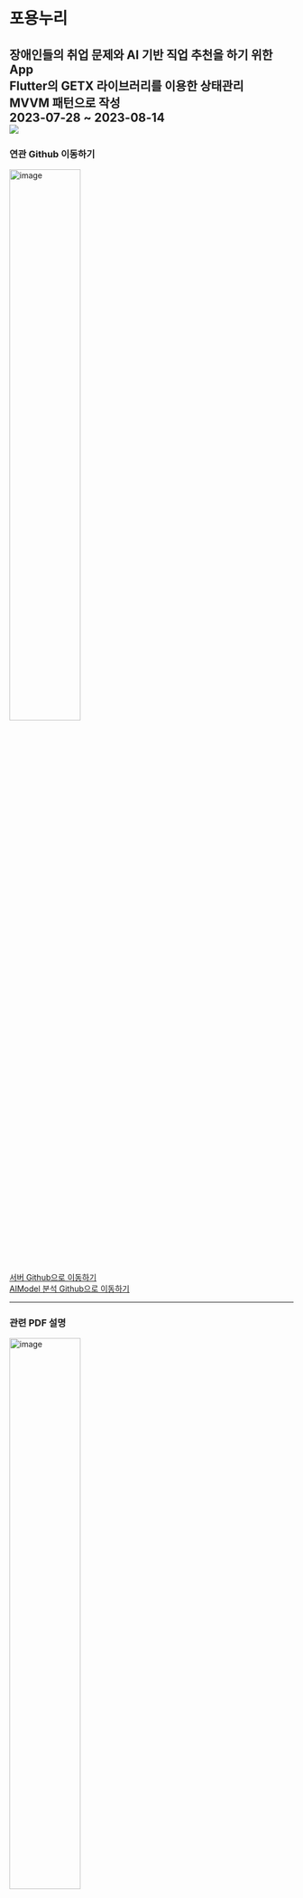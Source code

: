 # 포용누리
장애인들의 취업 문제와 AI 기반 직업 추천을 하기 위한 App          
Flutter의 GETX 라이브러리를 이용한 상태관리             
MVVM 패턴으로 작성               
2023-07-28 ~ 2023-08-14                      
<img src = https://github.com/Oh-Kang94/season3_team1_disabled_app/blob/main/App%20mockup.png> </img>
------
### 연관 Github 이동하기
<a href="https://github.com/Oh-Kang94/Season3_Main-Project_Disabled-Server">
  <img src="https://github.com/Oh-Kang94/season3_team1_disabled_app/blob/main/Swagger-UI.png" alt="image" ,height="50%", width="50%"><br/>             
  서버 Github으로 이동하기 
</a>         
<br/>        
<a href="https://github.com/Oh-Kang94/Season3_Main-Project_Disabled-Analyze">
AIModel 분석 Github으로 이동하기 </a>        

--------
### 관련 PDF 설명
<a href="https://docs.google.com/presentation/d/19dW8CeIwx2XBhR6jzVImYRIjAhB1qyhuw5vmQS5hPLY/edit?usp=share_link" title="PDF로 이동">
  <img src= "https://github.com/Oh-Kang94/season3_team1_disabled_app/blob/main/DisabledApp_PDF.png"  alt="image" ,height="50%", width="50%">
</a> 

------

### 시연 영상
<a href="https://drive.google.com/file/d/1nndZibrbXJfcGPsRMD9gW21Tt6-mjXsw/view?usp=share_link" title="시연영상으로 이동">
  <img src="https://github.com/Oh-Kang94/season3_team1_disabled_app/blob/main/SplashImage.jpg" alt="image" ,height="30%", width="30%">
</a>

------

### 기능 설명
-
-

---
#### Database    
    MySQL
    Firebase    
#### 기술 스택
<p align="left">
    <img src="https://skillicons.dev/icons?i=flutter,aws,mysql,js,express,figma,github,git,firebase"/>
    <img src="https://cdn.icon-icons.com/icons2/2699/PNG/512/slack_tile_logo_icon_168820.png" height="53" title="Slack"/>
    <img src="https://cdn.icon-icons.com/icons2/3913/PNG/512/miro_logo_icon_248450.png" height="53" title="Miro"/>
</p>
